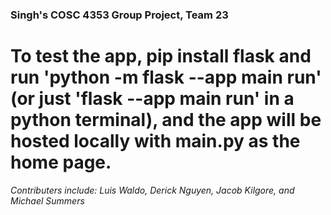 ### Singh's COSC 4353 Group Project, Team 23
# To test the app, pip install flask and run 'python -m flask --app main run' (or just 'flask --app main run' in a python terminal), and the app will be hosted locally with main.py as the home page.

*Contributers include: Luis Waldo, Derick Nguyen, Jacob Kilgore, and Michael Summers*